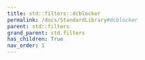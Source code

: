 ```yaml
---
title: std::filters::dcblocker
permalink: /docs/StandardLibrary#dcblocker
parent: std::filters
grand_parent: std.filters
has_children: True
nav_order: 1
---
```

